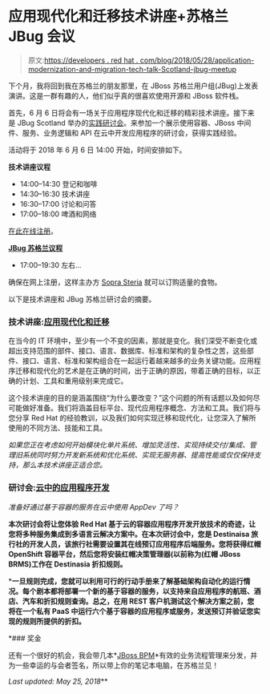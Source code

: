 # 应用现代化和迁移技术讲座+苏格兰 JBug 会议

> 原文:[https://developers . red hat . com/blog/2018/05/28/application-modernization-and-migration-tech-talk-Scotland-jbug-meetup](https://developers.redhat.com/blog/2018/05/28/application-modernization-and-migration-tech-talk-scotland-jbug-meetup)

下个月，我将回到我在苏格兰的朋友那里，在 JBoss 苏格兰用户组(JBug)上发表演讲。这是一群有趣的人，他们似乎真的很喜欢使用开源和 JBoss 软件栈。

首先，6 月 6 日将会有一场关于应用程序现代化和迁移的精彩技术讲座。接下来是 JBug Scotland 举办的[实践研讨会](https://www.schabell.org/2018/05/scotland-jbug-appdev-in-the-cloud-workshop.html)。来参加一个展示使用容器、JBoss 中间件、服务、业务逻辑和 API 在云中开发应用程序的研讨会，获得实践经验。

活动将于 2018 年 6 月 6 日 14:00 开始，时间安排如下。

**技术讲座议程**

*   14:00–14:30 登记和咖啡
*   14:30–16:30 技术讲座
*   16:30–17:00 讨论和问答
*   17:00–18:00 啤酒和网络

[在此在线注册](https://www.redhat.com/en/events/partner-tech-talk-application-modernisation-migration-2018)。

**[JBug 苏格兰议程](http://bit.ly/scotland-jbug-appdev-in-the-cloud-workshop)**

*   17:00–19:30 左右...

确保在网上注册，这样主办方 [Sopra Steria](https://www.soprasteria.co.uk/en) 就可以订购适量的食物。

以下是技术讲座和 JBug 苏格兰研讨会的摘要。

### 技术讲座:[应用现代化和迁移](https://www.redhat.com/en/events/partner-tech-talk-application-modernisation-migration-2018)

在当今的 IT 环境中，至少有一个不变的因素，那就是变化。我们深受不断变化或超出支持范围的部件、接口、语言、数据库、标准和架构的复杂性之苦，这些部件、接口、语言、标准和架构组合在一起运行着越来越多的业务关键功能。应用程序迁移和现代化的艺术是在正确的时间，出于正确的原因，带着正确的目标，以正确的计划、工具和重用级别来完成它。

这个技术讲座的目的是涵盖围绕“为什么要改变？”这个问题的所有话题以及如何尽可能做好准备。我们将涵盖目标平台、现代应用程序概念、方法和工具。我们将与您分享 Red Hat 的经验教训，以及我们如何实现迁移和现代化，让您深入了解所使用的不同方法、技能和工具。

*如果您正在考虑如何开始模块化单片系统、增加灵活性、实现持续交付/集成、管理旧系统同时努力开发新系统和优化系统、实现无服务器、提高性能或仅仅保持支持，那么本技术讲座正适合您。*

### 研讨会:[云中的应用程序开发](https://appdevcloudworkshop.github.io/#/)

*准备好通过基于容器的服务在云中使用 AppDev 了吗？*

**本次研讨会将让您体验 Red Hat 基于云的容器应用程序开发开放技术的奇迹，让您将多种服务集成到多语言云解决方案中。在本次研讨会中，您是 Destinaisa 旅行社的开发人员，该旅行社需要设置其在线预订应用程序后端服务。您将获得红帽 OpenShift 容器平台，然后您将安装红帽决策管理器(以前称为(红帽 JBoss BRMS)工作在 Destinasia 折扣规则。**

 ***一旦规则完成，您就可以利用可行的行动手册来了解基础架构自动化的运行情况。每个剧本都将部署一个新的基于容器的服务，以支持来自应用程序的航班、酒店、汽车和折扣规则查询。总之，在用 REST 客户机测试这个解决方案之前，您将在一个私有 PaaS 中运行六个基于容器的应用程序或服务，发送预订并验证您实现的规则所提供的折扣。**

 *### 奖金

还有一个很好的机会，我会带几本*[JBoss BPM](http://bit.ly/get-signed-copy-effective-business-process-management-with-jboss-bpm)*有效的业务流程管理来分发，并为一些幸运的与会者签名，所以带上你的笔记本电脑，在苏格兰见！

*Last updated: May 25, 2018***